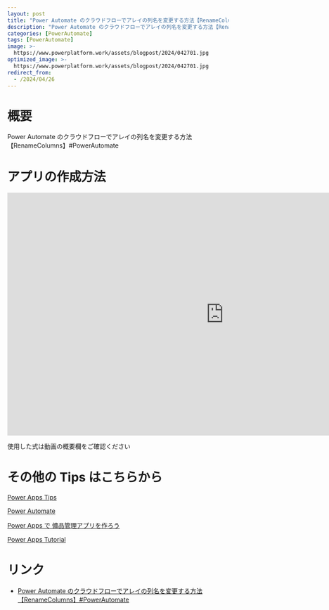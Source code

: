 ```yaml
---
layout: post
title: "Power Automate のクラウドフローでアレイの列名を変更する方法【RenameColumns】#PowerAutomate"
description: "Power Automate のクラウドフローでアレイの列名を変更する方法【RenameColumns】を動画で分かりやすく解説"
categories: [PowerAutomate]
tags: [PowerAutomate]
image: >-
  https://www.powerplatform.work/assets/blogpost/2024/042701.jpg
optimized_image: >-
  https://www.powerplatform.work/assets/blogpost/2024/042701.jpg
redirect_from:
  - /2024/04/26
---
```



#  概要

Power Automate のクラウドフローでアレイの列名を変更する方法【RenameColumns】#PowerAutomate


# アプリの作成方法

<iframe width="983" height="553" src="https://www.youtube.com/embed/9o9tlvAhGoA" title="YouTube video player" frameborder="0" allow="accelerometer; autoplay; clipboard-write; encrypted-media; gyroscope; picture-in-picture" allowfullscreen></iframe>


使用した式は動画の概要欄をご確認ください


# その他の Tips はこちらから

[Power Apps Tips](https://www.youtube.com/watch?v=VrAQf3JQ7yM&list=PLVhFi1fb3DqakSLVMn22DDcySXh9jtzi- )


[Power Automate](https://www.youtube.com/watch?v=-YnJYT0ASEM&list=PLVhFi1fb3Dqbzic6GieqnLFgD3aTj-eHA)


[Power Apps で 備品管理アプリを作ろう](https://www.youtube.com/playlist?list=PLVhFi1fb3DqZM3HKb8Hea6XEL96990Fyn)


[Power Apps Tutorial](https://www.youtube.com/playlist?list=PLVhFi1fb3DqalxpL974VvAJvV4iWoSbe_)


# リンク


- [Power Automate のクラウドフローでアレイの列名を変更する方法【RenameColumns】#PowerAutomate](https://youtu.be/9o9tlvAhGoA)

